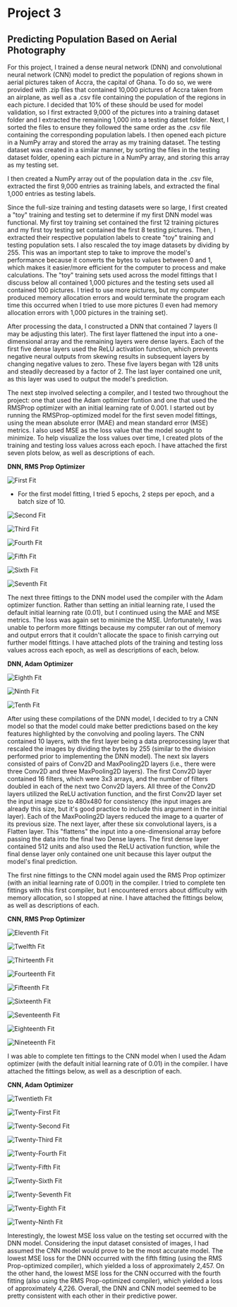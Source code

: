 # Project 3

## Predicting Population Based on Aerial Photography

  For this project, I trained a dense neural network (DNN) and convolutional neural network (CNN) model to predict the population of regions shown in aerial pictures taken of Accra, the capital of Ghana. To do so, we were provided with .zip files that contained 10,000 pictures of Accra taken from an airplane, as well as a .csv file containing the population of the regions in each picture.  I decided that 10% of these should be used for model validation, so I first extracted 9,000 of the pictures into a training dataset folder and I extracted the remaining 1,000 into a testing datset folder.  Next, I sorted the files to ensure they followed the same order as the .csv file containing the corresponding population labels.  I then opened each picture in a NumPy array and stored the array as my training dataset.  The testing dataset was created in a similar manner, by sorting the files in the testing dataset folder, opening each picture in a NumPy array, and storing this array as my testing set. 
  
  I then created a NumPy array out of the population data in the .csv file, extracted the first 9,000 entries as training labels, and extracted the final 1,000 entries as testing labels.
  
  Since the full-size training and testing datasets were so large, I first created a "toy" training and testing set to determine if my first DNN model was functional.  My first toy training set contained the first 12 training pictures and my first toy testing set contained the first 8 testing pictures. Then, I extracted their respective population labels to create "toy" training and testing population sets.  I also rescaled the toy image datasets by dividing by 255.  This was an important step to take to improve the model's performance because it converts the bytes to values between 0 and 1, which makes it easier/more efficient for the computer to process and make calculations.  The "toy" training sets used across the model fittings that I discuss below all contained 1,000 pictures and the testing sets used all contained 100 pictures.  I tried to use more pictures, but my computer produced memory allocation errors and would terminate the program each time this occurred when I tried to use more pictures (I even had memory allocation errors with 1,000 pictures in the training set).
  
  After processing the data, I constructed a DNN that contained 7 layers (I may be adjusting this later).  The first layer flattened the input into a one-dimensional array and the remaining layers were dense layers.  Each of the first five dense layers used the ReLU activation function, which prevents negative neural outputs from skewing results in subsequent layers by changing negative values to zero.  These five layers began with 128 units and steadily decreased by a factor of 2.  The last layer contained one unit, as this layer was used to output the model's prediction. 
  
  The next step involved selecting a compiler, and I tested two throughout the project: one that used the Adam optimizer funtion and one that used the RMSProp optimizer with an initial learning rate of 0.001.  I started out by running the RMSProp-optimized model for the first seven model fittings, using the mean absolute error (MAE) and mean standard error (MSE) metrics.  I also used MSE as the loss value that the model sought to minimize.  To help visualize the loss values over time, I created plots of the training and testing loss values across each epoch.  I have attached the first seven plots below, as well as descriptions of each.
  
**DNN, RMS Prop Optimizer** 

![First Fit](https://github.com/CSStarfish/Machine-Learning/blob/master/Project%203%20Plots/First%20Model%20Fit.png)

* For the first model fitting, I tried 5 epochs, 2 steps per epoch, and a batch size of 10.  

![Second Fit](https://github.com/CSStarfish/Machine-Learning/blob/master/Project%203%20Plots/Second%20Model%20Fit.png)

![Third Fit](https://github.com/CSStarfish/Machine-Learning/blob/master/Project%203%20Plots/Third%20Model%20Fit.png)

![Fourth Fit](https://github.com/CSStarfish/Machine-Learning/blob/master/Project%203%20Plots/Fourth%20Model%20Fit.png)

![Fifth Fit](https://github.com/CSStarfish/Machine-Learning/blob/master/Project%203%20Plots/Fifth%20Model%20Fit.png)

![Sixth Fit](https://github.com/CSStarfish/Machine-Learning/blob/master/Project%203%20Plots/Sixth%20Model%20Fit.png)

![Seventh Fit](https://github.com/CSStarfish/Machine-Learning/blob/master/Project%203%20Plots/Seventh%20Model%20Fit.png)

   The next three fittings to the DNN model used the compiler with the Adam optimizer function.  Rather than setting an initial learning rate, I used the default initial learning rate (0.01), but I continued using the MAE and MSE metrics.  The loss was again set to minimize the MSE.  Unfortunately, I was unable to perform more fittings because my computer ran out of memory and output errors that it couldn't allocate the space to finish carrying out further model fittings.  I have attached plots of the training and testing loss values across each epoch, as well as descriptions of each, below.

**DNN, Adam Optimizer**

![Eighth Fit](https://github.com/CSStarfish/Machine-Learning/blob/master/Project%203%20Plots/Eighth%20Model%20Fit.png)

![Ninth Fit](https://github.com/CSStarfish/Machine-Learning/blob/master/Project%203%20Plots/Ninth%20Model%20Fit.png)

![Tenth Fit](https://github.com/CSStarfish/Machine-Learning/blob/master/Project%203%20Plots/Tenth%20Model%20Fit.png)

   After using these compilations of the DNN model, I decided to try a CNN model so that the model could make better predictions based on the key features highlighted by the convolving and pooling layers.  The CNN contained 10 layers, with the first layer being a data preprocessing layer that rescaled the images by dividing the bytes by 255 (similar to the division performed prior to implementing the DNN model).  The next six layers consisted of pairs of Conv2D and MaxPooling2D layers (i.e., there were three Conv2D and three MaxPooling2D layers).  The first Conv2D layer contained 16 filters, which were 3x3 arrays, and the number of filters doubled in each of the next two Conv2D layers.  All three of the Conv2D layers utilized the ReLU activation function, and the first Conv2D layer set the input image size to 480x480 for consistency (the input images are already this size, but it's good practice to include this argument in the initial layer).  Each of the MaxPooling2D layers reduced the image to a quarter of its previous size.  The next layer, after these six convolutional layers, is a Flatten layer.  This "flattens" the input into a one-dimensional array before passing the data into the final two Dense layers.  The first dense layer contained 512 units and also used the ReLU activation function, while the final dense layer only contained one unit because this layer output the model's final prediction.
   
   The first nine fittings to the CNN model again used the RMS Prop optimizer (with an initial learning rate of 0.001) in the compiler.  I tried to complete ten fittings with this first compiler, but I encountered errors about difficulty with memory allocation, so I stopped at nine.  I have attached the fittings below, as well as descriptions of each.
   
**CNN, RMS Prop Optimizer**

![Eleventh Fit](https://github.com/CSStarfish/Machine-Learning/blob/master/Project%203%20Plots/Eleventh%20Model%20Fit.png)

![Twelfth Fit](https://github.com/CSStarfish/Machine-Learning/blob/master/Project%203%20Plots/Twelfth%20Model%20Fit.png)

![Thirteenth Fit](https://github.com/CSStarfish/Machine-Learning/blob/master/Project%203%20Plots/Thirteenth%20Model%20Fit.png)

![Fourteenth Fit](https://github.com/CSStarfish/Machine-Learning/blob/master/Project%203%20Plots/Fourteenth%20Model%20Fit.png)

![Fifteenth Fit](https://github.com/CSStarfish/Machine-Learning/blob/master/Project%203%20Plots/Fifteenth%20Model%20Fit.png)

![Sixteenth Fit](https://github.com/CSStarfish/Machine-Learning/blob/master/Project%203%20Plots/Sixteenth%20Model%20Fit.png)

![Seventeenth Fit](https://github.com/CSStarfish/Machine-Learning/blob/master/Project%203%20Plots/Seventeenth%20Model%20Fit.png)

![Eighteenth Fit](https://github.com/CSStarfish/Machine-Learning/blob/master/Project%203%20Plots/Eighteenth%20Model%20Fit.png)

![Nineteenth Fit](https://github.com/CSStarfish/Machine-Learning/blob/master/Project%203%20Plots/Nineteenth%20Model%20Fit.png)

   
   I was able to complete ten fittings to the CNN model when I used the Adam optimizer (with the default initial learning rate of 0.01) in the compiler.  I have attached the fittings below, as well as a description of each.
   
**CNN, Adam Optimizer**

![Twentieth Fit](https://github.com/CSStarfish/Machine-Learning/blob/master/Project%203%20Plots/Twentieth%20Model%20Fit.png)

![Twenty-First Fit](https://github.com/CSStarfish/Machine-Learning/blob/master/Project%203%20Plots/Twenty-First%20Model%20Fit.png)

![Twenty-Second Fit](https://github.com/CSStarfish/Machine-Learning/blob/master/Project%203%20Plots/Twenty-Second%20Model%20Fit.png)

![Twenty-Third Fit](https://github.com/CSStarfish/Machine-Learning/blob/master/Project%203%20Plots/Twenty-Third%20Model%20FIt.png)

![Twenty-Fourth Fit](https://github.com/CSStarfish/Machine-Learning/blob/master/Project%203%20Plots/Twenty-Fourth%20Model%20Fit.png)

![Twenty-Fifth Fit](https://github.com/CSStarfish/Machine-Learning/blob/master/Project%203%20Plots/Twenty-Fifth%20Model.png)

![Twenty-Sixth Fit](https://github.com/CSStarfish/Machine-Learning/blob/master/Project%203%20Plots/Twenty-Sixth%20Model%20Fit.png)

![Twenty-Seventh Fit](https://github.com/CSStarfish/Machine-Learning/blob/master/Project%203%20Plots/Twenty-Seventh%20Mode%20Fit.png)

![Twenty-Eighth Fit](https://github.com/CSStarfish/Machine-Learning/blob/master/Project%203%20Plots/Twenty-Eighth%20Model%20Fit.png)

![Twenty-Ninth Fit](https://github.com/CSStarfish/Machine-Learning/blob/master/Project%203%20Plots/Twenty-Ninth%20Model%20Fit.png)
   
   
   Interestingly, the lowest MSE loss value on the testing set occurred with the DNN model.  Considering the input dataset consisted of images, I had assumed the CNN model would prove to be the most accurate model.  The lowest MSE loss for the DNN occurred with the fifth fitting (using the RMS Prop-optimized compiler), which yielded a loss of approximately 2,457.  On the other hand, the lowest MSE loss for the CNN occurred with the fourth fitting (also using the RMS Prop-optimized compiler), which yielded a loss of approximately 4,226.  Overall, the DNN and CNN model seemed to be pretty consistent with each other in their predictive power.
